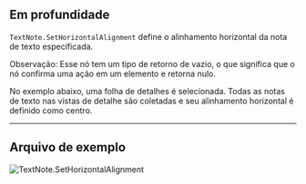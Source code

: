 ## Em profundidade
`TextNote.SetHorizontalAlignment` define o alinhamento horizontal da nota de texto especificada.

Observação: Esse nó tem um tipo de retorno de vazio, o que significa que o nó confirma uma ação em um elemento e retorna nulo.

No exemplo abaixo, uma folha de detalhes é selecionada. Todas as notas de texto nas vistas de detalhe são coletadas e seu alinhamento horizontal é definido como centro.
___
## Arquivo de exemplo

![TextNote.SetHorizontalAlignment](./Revit.Elements.TextNote.SetHorizontalAlignment_img.jpg)
